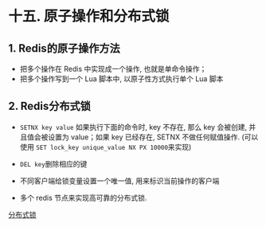 # 十五. 原子操作和分布式锁

## 1. Redis的原子操作方法

- 把多个操作在 Redis 中实现成一个操作, 也就是单命令操作；
- 把多个操作写到一个 Lua 脚本中, 以原子性方式执行单个 Lua 脚本

## 2. Redis分布式锁

- `SETNX key value` 如果执行下面的命令时, key 不存在, 那么 key 会被创建, 并且值会被设置为 value；如果 key 已经存在, SETNX 不做任何赋值操作. (可以使用 `SET lock_key unique_value NX PX 10000`来实现)

- `DEL key`删除相应的键
- 不同客户端给锁变量设置一个唯一值, 用来标识当前操作的客户端
- 多个 redis 节点来实现高可靠的分布式锁. 

[分布式锁](https://time.geekbang.org/column/article/301092)

